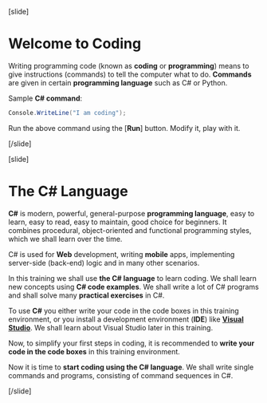 [slide]

# Welcome to Coding

Writing programming code (known as **coding** or **programming**) means to give instructions (commands) to tell the computer what to do. **Commands** are given in certain **programming language** such as C# or Python.

Sample **C# command**:
```cs
Console.WriteLine("I am coding");
```

Run the above command using the [**Run**] button. Modify it, play with it.

[/slide]


[slide]

# The C# Language

**C#** is modern, powerful, general-purpose **programming language**, easy to learn, easy to read, easy to maintain, good choice for beginners. It combines procedural, object-oriented and functional programming styles, which we shall learn over the time.

C# is used for **Web** development, writing **mobile** apps, implementing server-side (back-end) logic and in many other scenarios.

In this training we shall use **the C# language** to learn coding. We shall learn new concepts using **C# code examples**. We shall write a lot of C# programs and shall solve many **practical exercises** in C#.

To use **C#** you either write your code in the code boxes in this training environment, or you install a development environment (**IDE**) like [**Visual Studio**](https://visualstudio.microsoft.com). We shall learn about Visual Studio later in this training.

Now, to simplify your first steps in coding, it is recommended to **write your code in the code boxes** in this training environment.

Now it is time to **start coding using the C# language**. We shall write single commands and programs, consisting of command sequences in C#.

[/slide]

